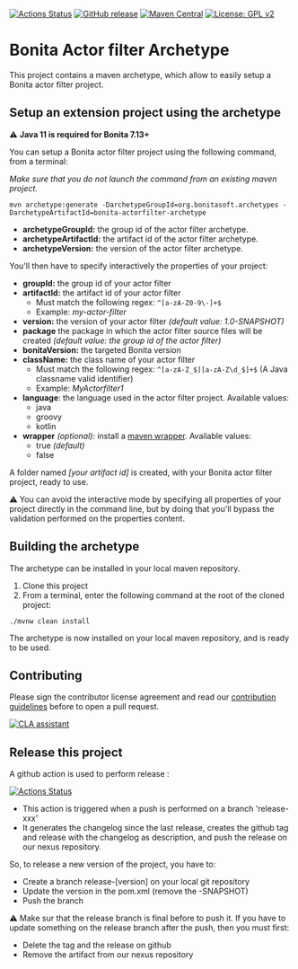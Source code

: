 [![Actions Status](https://github.com/bonitasoft/bonita-actorfilter-archetype/workflows/Build/badge.svg)](https://github.com/bonitasoft/bonita-actorfilter-archetype/actions?query=workflow%3ABuild)
[![GitHub release](https://img.shields.io/github/v/release/bonitasoft/bonita-actorfilter-archetype?color=blue&label=Release&include_prereleases)](https://github.com/bonitasoft/bonita-actorfilter-archetype/releases)
[![Maven Central](https://img.shields.io/maven-central/v/org.bonitasoft.archetypes/bonita-actorfilter-archetype.svg?label=Maven%20Central&color=orange)](https://search.maven.org/search?q=g:%22org.bonitasoft.archetypes%22%20AND%20a:%22bonita-actorfilter-archetype%22)
[![License: GPL v2](https://img.shields.io/badge/License-GPL%20v2-yellow.svg)](https://www.gnu.org/licenses/old-licenses/gpl-2.0.en.html)

# Bonita Actor filter Archetype

This project contains a maven archetype, which allow to easily setup a Bonita actor filter project.

## Setup an extension project using the archetype 

⚠️ **Java 11 is required for Bonita 7.13+**

 You can setup a Bonita actor filter project using the following command, from a terminal: 
 
 _Make sure that you do not launch the command from an existing maven project._
 
```
mvn archetype:generate -DarchetypeGroupId=org.bonitasoft.archetypes -DarchetypeArtifactId=bonita-actorfilter-archetype
```

- **archetypeGroupId:** the group id of the actor filter archetype.
- **archetypeArtifactId:** the artifact id of the actor filter archetype.
- **archetypeVersion:** the version of the actor filter archetype.

You'll then have to specify interactively the properties of your project: 

- **groupId:** the group id of your actor filter
- **artifactId:** the artifact id of your actor filter
	- Must match the following regex: `^[a-zA-Z0-9\-]+$`
	- Example: _my-actor-filter_
- **version:** the version of your actor filter _(default value: 1.0-SNAPSHOT)_
- **package** the package in which the actor filter source files will be created _(default value: the group id of the actor filter)_
- **bonitaVersion:** the targeted Bonita version
- **className:** the class name of your actor filter 
    - Must match the following regex: `^[a-zA-Z_$][a-zA-Z\d_$]+$` (A Java classname valid identifier)
    - Example: _MyActorfilter1_
- **language**: the language used in the actor filter project. Available values:
    - java
    - groovy
    - kotlin
- **wrapper** _(optional)_: install a [maven wrapper](https://github.com/takari/maven-wrapper). Available values: 
    - true _(default)_
    - false

A folder named _[your artifact id]_ is created, with your Bonita actor filter project, ready to use.

⚠️ You can avoid the interactive mode by specifying all properties of your project directly in the command line, but by doing that you'll bypass the validation performed on the properties content.

## Building the archetype
The archetype can be installed in your local maven repository.

 1. Clone this project
 2. From a terminal, enter the following command at the root of the cloned project: 
```
./mvnw clean install
```

The archetype is now installed on your local maven repository, and is ready to be used.

## Contributing

Please sign the contributor license agreement and read our [contribution guidelines](CONTRIBUTING.md) before to open a pull request. 
 
<a href="https://cla-assistant.io/bonitasoft/bonita-actorfilter-archetype"><img src="https://cla-assistant.io/readme/badge/bonitasoft/bonita-actorfilter-archetype" alt="CLA assistant" /></a>

## Release this project

A github action is used to perform release : 

[![Actions Status](https://github.com/bonitasoft/bonita-actorfilter-archetype/workflows/Create%20release/badge.svg)](https://github.com/bonitasoft/bonita-actorfilter-archetype/actions?query=workflow%3A"Create+release")

- This action is triggered when a push is performed on a branch 'release-xxx'
- It generates the changelog since the last release, creates the github tag and release with the changelog as description, and push the release on our nexus repository. 

So, to release a new version of the project, you have to: 
- Create a branch release-[version] on your local git repository
- Update the version in the pom.xml (remove the -SNAPSHOT)
- Push the branch

⚠️ Make sur that the release branch is final before to push it. If you have to update something on the release branch after the push, then you must first:
- Delete the tag and the release on github
- Remove the artifact from our nexus repository 
